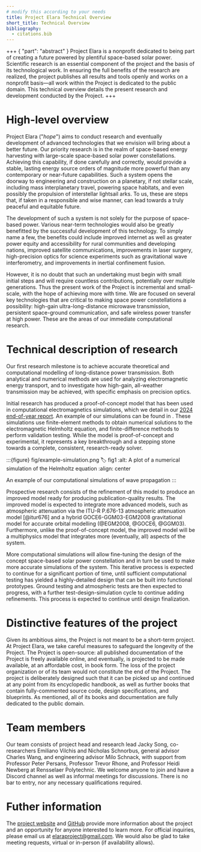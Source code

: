 ```yaml
---
# modify this according to your needs
title: Project Elara Technical Overview
short_title: Technical Overview
bibliography:
  - citations.bib
---
```


+++ { "part": "abstract" }
Project Elara is a nonprofit dedicated to being part of creating a future powered by plentiful space-based solar power. Scientific research is an essential component of the project and the basis of its technological work. In ensuring the full benefits of the research are realized, the project publishes all results and tools openly and works on a nonprofit basis&mdash;all work within the Project is dedicated to the public domain. This technical overview details the present research and development conducted by the Project.
+++

# High-level overview

Project Elara ("_hope_") aims to conduct research and eventually development of advanced technologies that we envision will bring about a better future. Our priority research is in the realm of space-based energy harvesting with large-scale space-based solar power constellations. Achieving this capability, if done carefully and correctly, would provide a stable, lasting energy source orders of magnitude more powerful than any contemporary or near-future capabilities. Such a system opens the doorway to engineering and construction on a planetary, if not stellar scale, including mass interplanetary travel, powering space habitats, and even possibly the propulsion of interstellar lightsail arks. To us, these are steps that, if taken in a responsible and wise manner, can lead towards a truly peaceful and equitable future.

The development of such a system is not solely for the purpose of space-based power. Various near-term technologies would also be greatly benefitted by the successful development of this technology. To simply name a few, the benefits could include improved internet as well as greater power equity and accessibility for rural communities and developing nations, improved satellite communications, improvements in laser surgery, high-precision optics for science experiments such as gravitational wave interferometry, and improvements in inertial confinement fusion.

However, it is no doubt that such an undertaking must begin with small initial steps and will require countless contributions, potentially over multiple generations. Thus the present work of the Project is incremental and small-scale, with the hope of achieving more with time. We are focused on several key technologies that are critical to making space power constellations a possibility: high-gain ultra-long-distance microwave transmission, persistent space-ground communication, and safe wireless power transfer at high power. These are the areas of our immediate computational research.

# Technical description of research

Our first research milestone is to achieve accurate theoretical and computational modelling of long-distance power transmission. Both analytical and numerical methods are used for analyzing electromagnetic energy transport, and to investigate how high-gain, all-weather transmission may be achieved, with specific emphasis on precision optics. 

Initial research has produced a proof-of-concept model that has been used in computational electromagnetics simulations, which we detail in our [2024 end-of-year report](xref:project-yearly-report). An example of our simulations can be found in [](#fig1). These simulations use finite-element methods to obtain numerical solutions to the electromagnetic Helmholtz equation, and finite-difference methods to perform validation testing. While the model is proof-of-concept and experimental, it represents a key breakthrough and a stepping stone towards a complete, consistent, research-ready solver.


:::{figure} fig/example-simulation.png
:label: fig1
:alt: A plot of a numerical simulation of the Helmholtz equation
:align: center

An example of our computational simulations of wave propagation
:::

Prospective research consists of the refinement of this model to produce an improved model ready for producing publication-quality results. The improved model is expected to integrate more advanced models, such as atmospheric attenuation via the ITU-R P.676-13 atmospheric attenuation model [@itur676] and a hybrid GOCE6-GGM03-EGM2008 gravitational model for accurate orbital modelling (@EGM2008, @GOCE6, @GGM03). Furthermore, unlike the proof-of-concept model, the improved model will be a multiphysics model that integrates more (eventually, all) aspects of the system.

More computational simulations will allow fine-tuning the design of the concept space-based solar power constellation and in turn be used to make more accurate simulations of the system. This iterative process is expected to continue for a significant portion of time, until sufficient computational testing has yielded a highly-detailed design that can be built into functional prototypes. Ground testing and atmospheric tests are then expected to progress, with a further test-design-simulation cycle to continue adding refinements. This process is expected to continue until design finalization. 

# Distinctive features of the project

Given its ambitious aims, the Project is not meant to be a short-term project. At Project Elara, we take careful measures to safeguard the longevity of the Project. The Project is open-source: all published documentation of the Project is freely available online, and eventually, is projected to be made available, at an affordable cost, in book form. The loss of the project organization or of its team would not constitute the end of the Project. The project is deliberately designed such that it can be picked up and continued at any point from its encyclopedic handbook, as well as further books that contain fully-commented source code, design specifications, and blueprints. As mentioned, all of its books and documentation are fully dedicated to the public domain.

# Team members

Our team consists of project head and research lead Jacky Song, co-researchers Emiliano Vilchis and Nicholas Schnorbus, general advisor Charles Wang, and engineering advisor Milo Schnack, with support from Professor Peter Persans, Professor Trevor Rhone, and Professor Heidi Newberg at Rensselaer Polytechnic. We welcome anyone to join and have a Discord channel as well as informal meetings for discussions. There is no bar to entry, nor any necessary qualifications required.

# Futher information

The [project website](https://elaraproject.github.io/) and [GitHub](https://github.com/elaraproject) provide more information about the project and an opportunity for anyone interested to learn more. For official inquiries, please email us at <elaraproject@gmail.com>. We would also be glad to take meeting requests, virtual or in-person (if availability allows).
